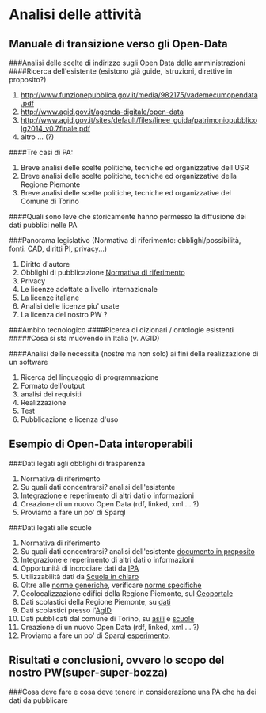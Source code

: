 Analisi delle attività
============================
Manuale di transizione verso gli Open-Data
------------------------------------------
###Analisi delle scelte di indirizzo sugli Open Data delle amministrazioni
####Ricerca dell'esistente (esistono già guide, istruzioni, direttive in proposito?)
 1. http://www.funzionepubblica.gov.it/media/982175/vademecumopendata.pdf
 2. http://www.agid.gov.it/agenda-digitale/open-data
 3. http://www.agid.gov.it/sites/default/files/linee_guida/patrimoniopubblicolg2014_v0.7finale.pdf
 4. altro ... (?)

####Tre casi di PA:
 1. Breve analisi delle scelte politiche, tecniche ed organizzative dell USR
 2. Breve analisi delle scelte politiche, tecniche ed organizzative della Regione Piemonte 
 3. Breve analisi delle scelte politiche, tecniche ed organizzative del Comune di Torino

####Quali sono leve che storicamente hanno permesso la diffusione dei dati pubblici nelle PA

###Panorama legislativo (Normativa di riferimento: obblighi/possibilità, fonti: CAD, diritti PI, privacy...)
 1. Diritto d'autore
 2. Obblighi di pubblicazione [Normativa di riferimento](Normativa.md)
 3. Privacy
 4. Le licenze adottate a livello internazionale
 5. La licenze italiane
 6. Analisi delle licenze piu' usate
 7. La licenza del nostro PW ?

###Ambito tecnologico
####Ricerca di dizionari / ontologie esistenti 
#####Cosa si sta muovendo in Italia (v. AGID)

####Analisi delle necessità (nostre ma non solo) ai fini della realizzazione di un software
 1. Ricerca del linguaggio di programmazione
 2. Formato dell'output
 3. analisi dei requisiti
 4. Realizzazione
 5. Test
 6. Pubblicazione e licenza d'uso

Esempio di Open-Data interoperabili
-----------------------------------

###Dati legati agli obblighi di trasparenza
 1. Normativa di riferimento
 2. Su quali dati concentrarsi? analisi dell'esistente
 3. Integrazione e reperimento di altri dati o informazioni
 4. Creazione di un nuovo Open Data (rdf, linked, xml ... ?)
 5. Proviamo a fare un po' di Sparql

###Dati legati alle scuole
 1. Normativa di riferimento
 2. Su quali dati concentrarsi? analisi dell'esistente [documento in proposito](DatiScuole.md)
 3. Integrazione e reperimento di altri dati o informazioni
 4. Opportunità di incrociare dati da [IPA](http://spcdata.digitpa.gov.it/data.html)
 5. Utilizzabilità dati da [Scuola in chiaro](http://cercalatuascuola.istruzione.it/cercalatuascuola/opendata/)
 6. Oltre alle [norme generiche](Normativa.md), verificare [norme specifiche](NormativaScuola.md)
 7. Geolocalizzazione edifici della Regione Piemonte, sul [Geoportale](http://osgis2.csi.it/webgisAtlante/qgiswebclient.html?map=Scuole/BDTRE_SCUOLE_pubblicazione/)
 8. Dati scolastici della Regione Piemonte, su [dati](http://www.dati.piemonte.it/catalogodati/dato/100654-.html)
 9. Dati scolastici presso l'[AgID](http://www.agid.gov.it/search/node/scuole)
 10. Dati pubblicati dal comune di Torino, su [asili](http://aperto.comune.torino.it/?q=taxonomy/term/127) e [scuole](http://aperto.comune.torino.it/?q=taxonomy/term/128)
 11. Creazione di un nuovo Open Data (rdf, linked, xml ... ?)
 12. Proviamo a fare un po' di Sparql [esperimento](EsperimentiSparql.md).

Risultati e conclusioni, ovvero lo scopo del nostro PW(super-super-bozza)
-----------------------------------
###Cosa deve fare e cosa deve tenere in considerazione una PA che ha dei dati da pubblicare
